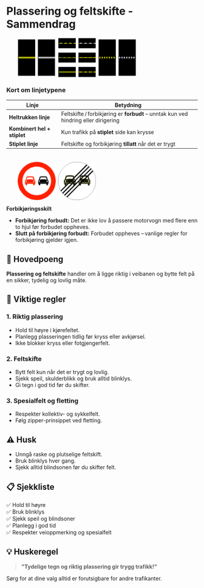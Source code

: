

# Plassering og feltskifte - Sammendrag

<div style="display:flex; gap:6px; margin-left:30px;">
  <img src="/static/images/signs/linjer_og/sf200510071219100401_gif.gif" alt="Heltrukken linje" style="width:100px;" />
  <img src="/static/images/signs/linjer_og/sf200510071219100601_gif.gif" alt="Kombinert linje" style="width:100px;" />
  <img src="/static/images/signs/linjer_og/sf200510071219101001_gif.gif" alt="Stiplet linje" style="width:100px;" />

</div>

### Kort om linjetypene

| Linje | Betydning |
|-------|-----------|
| **Heltrukken linje** | Feltskifte / forbikjøring er **forbudt** – unntak kun ved hindring eller dirigering |
| **Kombinert hel + stiplet** | Kun trafikk på **stiplet** side kan krysse |
| **Stiplet linje** | Feltskifte og forbikjøring **tillatt** når det er trygt |


<div style="display:flex; gap:6px; margin-left:30px; margin-top:35px">
  <img src="/static/images/signs/forbuds/sf20051007121933401_gif.gif" alt="Forbikjøring forbudt" style="width:100px;" />
  <img src="/static/images/signs/forbuds/sf20051007121933601_gif.gif" alt="Slutt på forbikjøring forbudt" style="width:100px;" />
</div>

**Forbikjøringsskilt**

- **Forbikjøring forbudt:** Det er ikke lov å passere motorvogn med flere enn to hjul før forbudet oppheves.
- **Slutt på forbikjøring forbudt:** Forbudet oppheves – vanlige regler for forbikjøring gjelder igjen.

## 🎯 Hovedpoeng

**Plassering og feltskifte** handler om å ligge riktig i veibanen og bytte felt på en sikker, tydelig og lovlig måte.

## 🔑 Viktige regler

### 1. **Riktig plassering**
- Hold til høyre i kjørefeltet.
- Planlegg plasseringen tidlig før kryss eller avkjørsel.
- Ikke blokker kryss eller fotgjengerfelt.

### 2. **Feltskifte**
- Bytt felt kun når det er trygt og lovlig.
- Sjekk speil, skulderblikk og bruk alltid blinklys.
- Gi tegn i god tid før du skifter.

### 3. **Spesialfelt og fletting**
- Respekter kollektiv- og sykkelfelt.
- Følg zipper-prinsippet ved fletting.

## ⚠️ Husk

- Unngå raske og plutselige feltskift.
- Bruk blinklys hver gang.
- Sjekk alltid blindsonen før du skifter felt.

## 📋 Sjekkliste

✅ Hold til høyre  
✅ Bruk blinklys  
✅ Sjekk speil og blindsoner  
✅ Planlegg i god tid  
✅ Respekter veioppmerking og spesialfelt

## 💡 Huskeregel

> **"Tydelige tegn og riktig plassering gir trygg trafikk!"**

Sørg for at dine valg alltid er forutsigbare for andre trafikanter.

